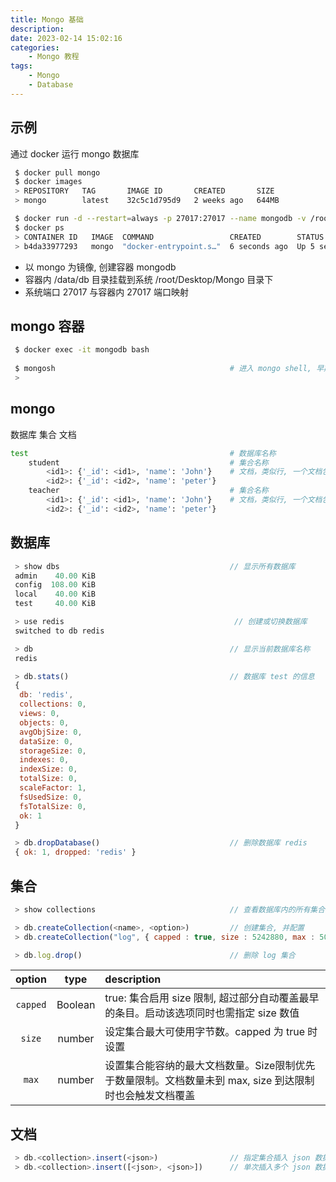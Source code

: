 ```yaml
---
title: Mongo 基础
description: 
date: 2023-02-14 15:02:16
categories:
    - Mongo 教程
tags:
    - Mongo
    - Database
---
```


## 示例

通过 docker 运行 mongo 数据库

```bash
 $ docker pull mongo
 $ docker images
 > REPOSITORY   TAG       IMAGE ID       CREATED       SIZE
 > mongo        latest    32c5c1d795d9   2 weeks ago   644MB

 $ docker run -d --restart=always -p 27017:27017 --name mongodb -v /root/Desktop/Mongo:/data/db  mongo
 $ docker ps
 > CONTAINER ID   IMAGE  COMMAND                 CREATED        STATUS         PORTS                                           NAMES
 > b4da33977293   mongo  "docker-entrypoint.s…"  6 seconds ago  Up 5 seconds   0.0.0.0:27017->27017/tcp, :::27017->27017/tcp   mongodb
```

- 以 mongo 为镜像, 创建容器 mongodb
- 容器内 /data/db 目录挂载到系统 /root/Desktop/Mongo 目录下
- 系统端口 27017 与容器内 27017 端口映射

## mongo 容器

```bash
 $ docker exec -it mongodb bash 
 
 $ mongosh                                       # 进入 mongo shell, 早期版本使用 mongo 命令
 >
```

## mongo

数据库
集合
文档

```bash
test                                             # 数据库名称
    student                                      # 集合名称
        <id1>: {'_id': <id1>, 'name': 'John'}    # 文档，类似行, 一个文档包含一个 json 数据
        <id2>: {'_id': <id2>, 'name': 'peter'}  
    teacher                                      # 集合名称
        <id1>: {'_id': <id1>, 'name': 'John'}    # 文档，类似行, 一个文档包含一个 json 数据
        <id2>: {'_id': <id2>, 'name': 'peter'}  

```

## 数据库

```js
 > show dbs                                      // 显示所有数据库
 admin    40.00 KiB
 config  108.00 KiB
 local    40.00 KiB
 test     40.00 KiB

 > use redis                                      // 创建或切换数据库
 switched to db redis

 > db                                            // 显示当前数据库名称
 redis

 > db.stats()                                    // 数据库 test 的信息
 {
  db: 'redis',
  collections: 0,                                
  views: 0,
  objects: 0,                                    
  avgObjSize: 0,
  dataSize: 0,
  storageSize: 0,
  indexes: 0,
  indexSize: 0,
  totalSize: 0,
  scaleFactor: 1,
  fsUsedSize: 0,
  fsTotalSize: 0,
  ok: 1
 }

 > db.dropDatabase()                             // 删除数据库 redis
 { ok: 1, dropped: 'redis' }      
```

## 集合

```js
 > show collections                              // 查看数据库内的所有集合

 > db.createCollection(<name>, <option>)         // 创建集合, 并配置
 > db.createCollection("log", { capped : true, size : 5242880, max : 5000 } )

 > db.log.drop()                                 // 删除 log 集合
```

|option|type|description|
|:-:|:-:|:-|
|`capped`|Boolean|true: 集合启用 size 限制, 超过部分自动覆盖最早的条目。启动该选项同时也需指定 size 数值|
|`size`|number|设定集合最大可使用字节数。capped 为 true 时设置|
|`max` |number|设置集合能容纳的最大文档数量。Size限制优先于数量限制。文档数量未到 max, size 到达限制时也会触发文档覆盖|

## 文档

```js
 > db.<collection>.insert(<json>)                // 指定集合插入 json 数据
 > db.<collection>.insert([<json>, <json>])      // 单次插入多个 json 数据, 与多次插入单个 json 一致

```
